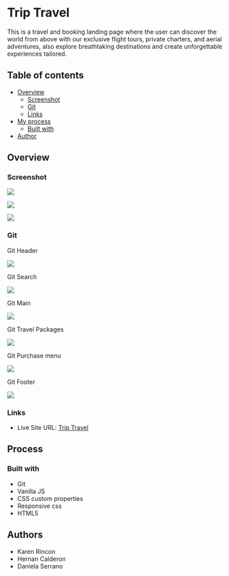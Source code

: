 # Trip Travel

This is a travel and booking landing page where the user can discover the world from above with our exclusive flight tours, private charters, and aerial adventures, also explore breathtaking destinations and create unforgettable experiences tailored.

## Table of contents

- [Overview](#overview)
  - [Screenshot](#screenshot)
  - [Git](#git)
  - [Links](#links)
- [My process](#my-process)
  - [Built with](#built-with)
- [Author](#author)

## Overview

### Screenshot

![](./media/screenshot_main.png)

![](./media/screenshot_cards.png)

![](./media/screenshot_footer.png)

### Git

Git Header

![](./media/git_header.png)

Git Search

![](./media/git_search.png)

Git Main

![](./media/git_main.png)

Git Travel Packages

![](./media/git_travel_packages.png)

Git Purchase menu

![](./media/git_purchase_menu.png)

Git Footer

![](./media/git_footer.png)

### Links

- Live Site URL: [Trip Travel](https://)

## Process

### Built with

- Git
- Vanilla JS
- CSS custom properties
- Responsive css
- HTML5

## Authors

- Karen Rincon
- Hernan Calderon
- Daniela Serrano
